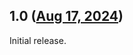 ## 1.0 ([Aug 17, 2024](https://github.com/ramensoftware/windhawk-mods/blob/069694253210b43492a520720b96abc9ebd0e48b/mods/classic-taskbar-background-fix.wh.cpp))

Initial release.
